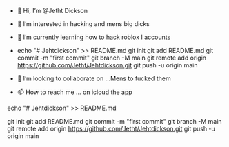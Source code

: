 - 👋 Hi, I’m @Jetht Dickson
- 👀 I’m interested in hacking and mens big dicks
- 🌱 I’m currently learning how to hack roblox I accounts

- echo "# Jehtdickson" >> README.md
git init
git add README.md
git commit -m "first commit"
git branch -M main
git remote add origin https://github.com/Jetht/Jehtdickson.git
git push -u origin main


- 💞️ I’m looking to collaborate on ...Mens to fucked them
- 📫 How to reach me ... on icloud the app

<!---
Jetht/Jetht is a ✨ special ✨ repository because its `README.md` (this file) appears on your GitHub profile.
You can click the Preview link to take a look at your changes.
--->echo "# Jehtdickson" >> README.md
git init
git add README.md
git commit -m "first commit"
git branch -M main
git remote add origin https://github.com/Jetht/Jehtdickson.git
git push -u origin main
